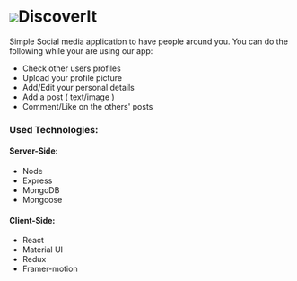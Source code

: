 # ![](https://res.cloudinary.com/sahlkhalifa/image/upload/v1608668304/DiscoverIt/DiscoverIt%20favicon.png)DiscoverIt

Simple Social media application to have people around you. You can do the following while your are using our app:
- Check other users profiles
- Upload your profile picture
- Add/Edit your personal details
- Add a post ( text/image )
- Comment/Like on the others' posts

### Used Technologies:
#### Server-Side:
- Node
- Express 
- MongoDB
- Mongoose
#### Client-Side:
- React
- Material UI
- Redux
- Framer-motion